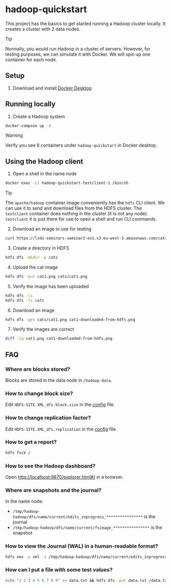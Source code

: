 # hadoop-quickstart

This project has the basics to get started running a Hadoop cluster locally.
It creates a cluster with 2 data nodes.

> [!TIP]
> Normally, you would run Hadoop in a cluster of servers. 
> However, for testing purposes, we can simulate it with Docker.
> We will spin up one container for each node.

## Setup
1. Download and install [Docker Desktop](https://www.docker.com/products/docker-desktop/)


## Running locally
1. Create a Hadoop system
```bash
docker-compose up -d
```

> [!WARNING]
> Verify you see 6 containers under `hadoop-quickstart` in Docker desktop.

## Using the Hadoop client

1. Open a shell in the name node
```bash
docker exec -it hadoop-quickstart-testclient-1 /bin/sh
```

> [!TIP]
> The `apache/hadoop` container image conveniently has the `hdfs` CLI client.
> We can use it to send and download files from the HDFS cluster.
> The `testclient` container does nothing in the cluster (it is not any node).
> `testclient` it is just there for use to open a shell and run CLI commands.

2. Download an image to use for testing
```bash
curl https://lsds-seminars-seminar2-ex1.s3.eu-west-3.amazonaws.com/cats/cat1.png > cat1.png
```

3. Create a directory in HDFS
```bash
hdfs dfs -mkdir -p cats
```

4. Upload the cat image
```bash
hdfs dfs -put cat1.png cats/cat1.png
```

5. Verify the image has been uploaded
```bash
hdfs dfs -ls
hdfs dfs -ls cats
```

6. Download an image
```bash
hdfs dfs -get cats/cat1.png cat1-downloaded-from-hdfs.png
```

7. Verify the images are correct
```bash
diff -sq cat1.png cat1-downloaded-from-hdfs.png
```




## FAQ

### Where are blocks stored?

Blocks are stored in the data node in `/hadoop-data`.

### How to change block size?

Edit `HDFS-SITE.XML_dfs.block.size` in the [config](./config) file.

### How to change replication factor?

Edit `HDFS-SITE.XML_dfs.replication` in the [config](./config) file.

### How to get a report?

```bash
hdfs fsck /
```

### How to see the Hadoop dashboard?

Open [http://localhost:9870/explorer.html#/](http://localhost:9870/explorer.html#/) in a browser.

### Where are snapshots and the journal?

In the name node:
- `/tmp/hadoop-hadoop/dfs/name/current/edits_inprogress_****************` is the journal
- `/tmp/hadoop-hadoop/dfs/name/current/fsimage_****************` is the snapshot

### How to view the Journal (WAL) in a human-readable format?

```bash
hdfs oev -p xml -i /tmp/hadoop-hadoop/dfs/name/current/edits_inprogress_0000000000000000001 -o edits.xml && cat edits.xml
```

### How can I put a file with some test values?

```bash
echo "1 2 3 4 5 6 7 8 9" >> data.txt && hdfs dfs -put data.txt /data.txt
```
